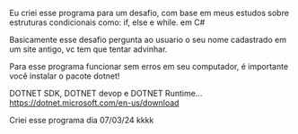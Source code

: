 Eu criei esse programa para um desafio, com base em meus estudos sobre estruturas condicionais como: if, else e while.  em C#

Basicamente esse desafio pergunta ao usuario o seu nome cadastrado em um site antigo, vc tem que tentar advinhar.

Para esse programa funcionar sem erros em seu computador, é importante você instalar o pacote dotnet!

DOTNET SDK, DOTNET devop e DOTNET Runtime... 
https://dotnet.microsoft.com/en-us/download

Criei  esse  programa dia 07/03/24 kkkk
